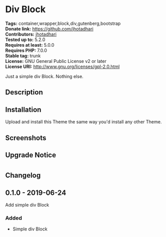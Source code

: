 # Div Block #
**Tags:** container,wrapper,block,div,gutenberg,bootstrap  
**Donate link:** https://github.com/jhotadhari  
**Contributors:** [jhotadhari](https://profiles.wordpress.org/jhotadhari)  
**Tested up to:** 5.2.0  
**Requires at least:** 5.0.0  
**Requires PHP:** 7.0.0  
**Stable tag:** trunk  
**License:** GNU General Public License v2 or later  
**License URI:** http://www.gnu.org/licenses/gpl-2.0.html  

Just a simple div Block. Nothing else.


## Description ##


## Installation ##
Upload and install this Theme the same way you'd install any other Theme.


## Screenshots ##


## Upgrade Notice ##



# 

## Changelog ##

## 0.1.0 - 2019-06-24
Add simple div Block

### Added
- Simple div Block
